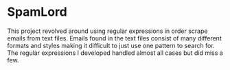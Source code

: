 # SpamLord

This project revolved around using regular expressions in order scrape emails from text files. Emails found in the text files consist of many different formats and styles making it difficult to just use one pattern to search for. The regular expressions I developed handled almost all cases but did miss a few.
